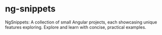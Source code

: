 # ng-snippets
NgSnippets: A collection of small Angular projects, each showcasing unique features exploring. Explore and learn with concise, practical examples.
